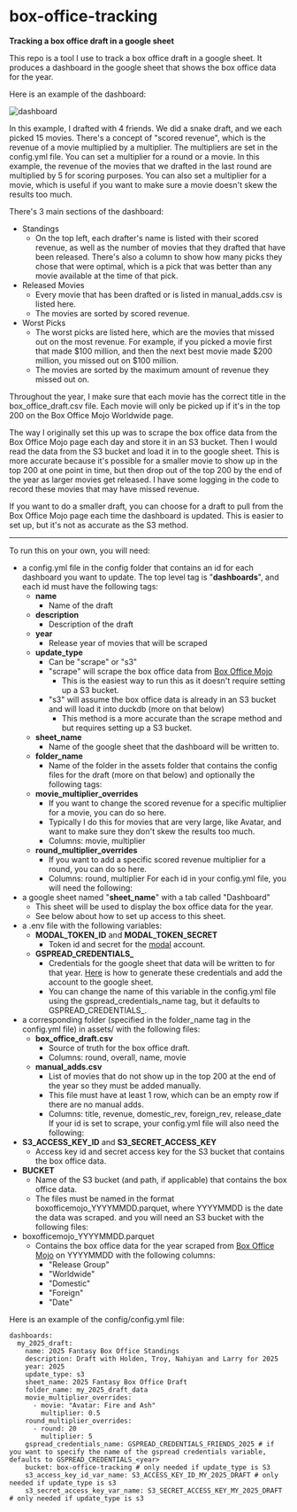 # box-office-tracking

**Tracking a box office draft in a google sheet**

This repo is a tool I use to track a box office draft in a google sheet. It produces a dashboard in the google sheet that shows the box office data for the year.

Here is an example of the dashboard:

![dashboard](assets/dashboard.png)

In this example, I drafted with 4 friends. We did a snake draft, and we each picked 15 movies. There's a concept of "scored revenue", which is the revenue of a movie multiplied by a multiplier. The multipliers are set in the config.yml file. You can set a multiplier for a round or a movie. In this example, the revenue of the movies that we drafted in the last round are multiplied by 5 for scoring purposes. You can also set a multiplier for a movie, which is useful if you want to make sure a movie doesn't skew the results too much.

There's 3 main sections of the dashboard:

- Standings
  - On the top left, each drafter's name is listed with their scored revenue, as well as the number of movies that they drafted that have been released. There's also a column to show how many picks they chose that were optimal, which is a pick that was better than any movie available at the time of that pick.
- Released Movies
  - Every movie that has been drafted or is listed in manual_adds.csv is listed here.
  - The movies are sorted by scored revenue.
- Worst Picks
  - The worst picks are listed here, which are the movies that missed out on the most revenue. For example, if you picked a movie first that made $100 million, and then the next best movie made $200 million, you missed out on $100 million.
  - The movies are sorted by the maximum amount of revenue they missed out on.

Throughout the year, I make sure that each movie has the correct title in the box_office_draft.csv file. Each movie will only be picked up if it's in the top 200 on the Box Office Mojo Worldwide page.

The way I originally set this up was to scrape the box office data from the Box Office Mojo page each day and store it in an S3 bucket. Then I would read the data from the S3 bucket and load it in to the google sheet. This is more accurate because it's possible for a smaller movie to show up in the top 200 at one point in time, but then drop out of the top 200 by the end of the year as larger movies get released. I have some logging in the code to record these movies that may have missed revenue.

If you want to do a smaller draft, you can choose for a draft to pull from the Box Office Mojo page each time the dashboard is updated. This is easier to set up, but it's not as accurate as the S3 method.

---

To run this on your own, you will need:
 - a config.yml file in the config folder that contains an id for each dashboard you want to update. The top level tag is "**dashboards**", and each id must have the following tags:
   - **name**
     - Name of the draft
   - **description**
     - Description of the draft
   - **year**
     - Release year of movies that will be scraped
   - **update_type**
     - Can be "scrape" or "s3"
     - "scrape" will scrape the box office data from [Box Office Mojo](https://www.boxofficemojo.com/year/world/)
       - This is the easiest way to run this as it doesn't require setting up a S3 bucket.
     - "s3" will assume the box office data is already in an S3 bucket and will load it into duckdb (more on that below)
       - This method is a more accurate than the scrape method and but requires setting up a S3 bucket.
   - **sheet_name**
     - Name of the google sheet that the dashboard will be written to.
   - **folder_name**
     - Name of the folder in the assets folder that contains the config files for the draft (more on that below)
  and optionally the following tags:
    - **movie_multiplier_overrides**
      - If you want to change the scored revenue for a specific multiplier for a movie, you can do so here.
      - Typically I do this for movies that are very large, like Avatar, and want to make sure they don't skew the results too much.
      - Columns: movie, multiplier
    - **round_multiplier_overrides**
      - If you want to add a specific scored revenue multiplier for a round, you can do so here.
      - Columns: round, multiplier
For each id in your config.yml file, you will need the following:
- a google sheet named "**sheet_name**" with a tab called "Dashboard"
  - This sheet will be used to display the box office data for the year.
  - See below about how to set up access to this sheet.
- a .env file with the following variables:
  - **MODAL_TOKEN_ID** and **MODAL_TOKEN_SECRET**
    - Token id and secret for the [modal](https://modal.com/) account.
  - **GSPREAD_CREDENTIALS_<year>**
    - Credentials for the google sheet that data will be written to for that year. [Here](https://docs.gspread.org/en/latest/oauth2.html#for-bots-using-service-account) is how to generate these credentials and add the account to the google sheet.
    - You can change the name of this variable in the config.yml file using the gspread_credentials_name tag, but it defaults to GSPREAD_CREDENTIALS_<year>.
- a corresponding folder (specified in the folder_name tag in the config.yml file) in assets/ with the following files:
  - **box_office_draft.csv**
    - Source of truth for the box office draft.
    - Columns: round, overall, name, movie
  - **manual_adds.csv**
    - List of movies that do not show up in the top 200 at the end of the year so they must be added manually.
    - This file must have at least 1 row, which can be an empty row if there are no manual adds.
    - Columns: title, revenue, domestic_rev, foreign_rev, release_date
If your id is set to scrape, your config.yml file will also need the following:
- **S3_ACCESS_KEY_ID** and **S3_SECRET_ACCESS_KEY**
  - Access key id and secret access key for the S3 bucket that contains the box office data.
- **BUCKET**
  - Name of the S3 bucket (and path, if applicable) that contains the box office data.
  - The files must be named in the format boxofficemojo_YYYYMMDD.parquet, where YYYYMMDD is the date the data was scraped.
and you will need an S3 bucket with the following files:
- boxofficemojo_YYYYMMDD.parquet
  - Contains the box office data for the year scraped from [Box Office Mojo](https://www.boxofficemojo.com/year/world/) on YYYYMMDD with the following columns:
    - "Release Group"
    - "Worldwide"
    - "Domestic"
    - "Foreign"
    - "Date"

Here is an example of the config/config.yml file:

```
dashboards:
  my_2025_draft:
    name: 2025 Fantasy Box Office Standings
    description: Draft with Holden, Troy, Nahiyan and Larry for 2025
    year: 2025
    update_type: s3
    sheet_name: 2025 Fantasy Box Office Draft
    folder_name: my_2025_draft_data
    movie_multiplier_overrides:
      - movie: "Avatar: Fire and Ash"
        multiplier: 0.5
    round_multiplier_overrides:
      - round: 20
        multiplier: 5
    gspread_credentials_name: GSPREAD_CREDENTIALS_FRIENDS_2025 # if you want to specify the name of the gspread credentials variable, defaults to GSPREAD_CREDENTIALS_<year>
    bucket: box-office-tracking # only needed if update_type is S3
    s3_access_key_id_var_name: S3_ACCESS_KEY_ID_MY_2025_DRAFT # only needed if update_type is s3
    s3_secret_access_key_var_name: S3_SECRET_ACCESS_KEY_MY_2025_DRAFT # only needed if update_type is s3
```
